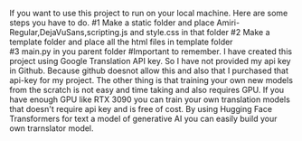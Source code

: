 If you want to use this project to run on your local machine. 
Here are some steps you have to do.
#1    Make a static folder and place Amiri-Regular,DejaVuSans,scripting.js and style.css in that folder
#2    Make a template folder and place all the html files in template folder\
#3    main.py in you parent folder
#Important to remember.
I have created this project using Google Translation API key. So I have not provided my api key in Github. Because github doesnot allow this and also that I purchased that api-key for my project.
The other thing is that training your own new models from the scratch is not easy and time taking and also requires GPU. If you have enough GPU like RTX 3090 you can train your own translation models that doesn't require api key and is free of cost. 
By using Hugging Face Transformers for text a model of generative AI you can easily build your own trarnslator model. 
